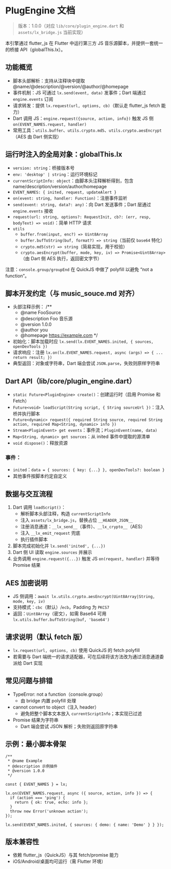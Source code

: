# PlugEngine 文档

> 版本：1.0.0（对应 `lib/core/plugin_engine.dart` 和 `assets/lx_bridge.js` 当前实现）

本引擎通过 flutter_js 在 Flutter 中运行第三方 JS 音乐源脚本，并提供一套统一的桥接 API（globalThis.lx）。

## 功能概览

- 脚本头部解析：支持从注释块中提取 @name/@description/@version/@author/@homepage
- 事件机制：JS 可通过 `lx.send(event, data)` 发事件；Dart 端通过 `engine.events` 订阅
- 请求转发：提供 `lx.request(url, options, cb)`（默认走 flutter_js fetch 能力）
- Dart 调用 JS：`engine.request({source, action, info})` 触发 JS 侧 `on(EVENT_NAMES.request, handler)`
- 常用工具：`utils.buffer`、`utils.crypto.md5`、`utils.crypto.aesEncrypt`（AES 由 Dart 侧实现）

## 运行时注入的全局对象：globalThis.lx

- `version: string`：桥接版本号
- `env: 'desktop' | string`：运行环境标记
- `currentScriptInfo: object`：由脚本头注释解析得到，包含 name/description/version/author/homepage
- `EVENT_NAMES: { inited, request, updateAlert }`
- `on(event: string, handler: Function)`：注册事件监听
- `send(event: string, data?: any)`：向 Dart 发送事件；Dart 层通过 `engine.events` 接收
- `request(url: string, options?: RequestInit, cb?: (err, resp, bodyText) => void)`：简单 HTTP 请求
- `utils`
  - `buffer.from(input, enc?) => Uint8Array`
  - `buffer.bufToString(buf, format?) => string`（当前仅 `base64` 特化）
  - `crypto.md5(str) => string`（简易实现，用于校验）
  - `crypto.aesEncrypt(buffer, mode, key, iv) => Promise<Uint8Array>`（由 Dart 侧 AES 执行，返回密文字节）

注意：`console.group/groupEnd` 在 QuickJS 中做了 polyfill 以避免 “not a function”。

## 脚本开发约定（与 music_souce.md 对齐）

- 头部注释示例：
  /**
   * @name      FooSource
   * @description  Foo 音乐源
   * @version   1.0.0
   * @author    you
   * @homepage  https://example.com
   */
- 初始化：脚本加载时应 `lx.send(lx.EVENT_NAMES.inited, { sources, openDevTools })`
- 请求响应：注册 `lx.on(lx.EVENT_NAMES.request, async (args) => { ... return result; })`
- 典型返回：对象或字符串，Dart 端会尝试 `JSON.parse`，失败则原样字符串

## Dart API（lib/core/plugin_engine.dart）

- `static Future<PluginEngine> create()`：创建运行时（启用 Promise 和 Fetch）
- `Future<void> loadScript(String script, { String sourceUrl })`：注入桥并执行脚本
- `Future<dynamic> request({ required String source, required String action, required Map<String, dynamic> info })`
- `Stream<PluginEvent> get events`：事件流；`PluginEvent(name, data)`
- `Map<String, dynamic> get sources`：从 inited 事件中提取的源清单
- `void dispose()`：释放资源

### 事件：
- `inited`：`data = { sources: { key: {...} }, openDevTools?: boolean }`
- 其他事件按脚本约定自定义

## 数据与交互流程

1. Dart 调用 `loadScript()`：
   - 解析脚本头部注释，构造 `currentScriptInfo`
   - 注入 `assets/lx_bridge.js`，替换占位 `__HEADER_JSON__`
   - 注册消息通道：`__lx_send__`（事件）、`__lx_crypto__`（AES）
   - 注入 `__lx_emit_request` 兜底
   - 执行插件脚本
2. 脚本完成初始化并 `lx.send('inited', {...})`
3. Dart 侧 UI 读取 `engine.sources` 并展示
4. 业务调用 `engine.request({...})` 触发 JS `on(request, handler)` 并等待 Promise 结果

## AES 加密说明

- JS 侧调用：`await lx.utils.crypto.aesEncrypt(Uint8Array|String, mode, key, iv)`
- 支持模式：`cbc`（默认）/`ecb`，Padding 为 `PKCS7`
- 返回：`Uint8Array`（密文），如需 Base64 可用 `lx.utils.buffer.bufToString(buf, 'base64')`

## 请求说明（默认 fetch 版）

- `lx.request(url, options, cb)` 使用 QuickJS 的 fetch polyfill
- 若需要与 Dart 端统一的请求适配器，可在后续将该方法改为通过消息通道委派给 Dart 实现

## 常见问题与排错

- TypeError: not a function（console.group）
  - 由 bridge 内置 polyfill 处理
- cannot convert to object（注入 header）
  - 避免把整个脚本文本放入 `currentScriptInfo`；本实现已过滤
- Promise 结果为字符串
  - Dart 端会尝试 JSON 解析；失败则返回原字符串

## 示例：最小脚本骨架

```
/**
 * @name Example
 * @description 示例插件
 * @version 1.0.0
 */

const { EVENT_NAMES } = lx;

lx.on(EVENT_NAMES.request, async ({ source, action, info }) => {
  if (action === 'ping') {
    return { ok: true, echo: info };
  }
  throw new Error('unknown action');
});

lx.send(EVENT_NAMES.inited, { sources: { demo: { name: 'Demo' } } });
```

## 版本兼容性

- 依赖 flutter_js（QuickJS）与其 fetch/promise 能力
- iOS/Android/桌面均可运行（需 Flutter 环境）

